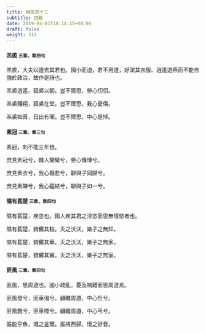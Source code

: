 ```yaml
---
title: 檜風第十三
subtitle: 四篇
date: 2019-06-03T10:14:15+08:00
draft: false
weight: 313
---
```



<h4 id="13.1">羔裘 <small>三章、章四句</small></h4>

<div class="alert alert-dark" role="alert">
  羔裘，大夫以道去其君也。國小而迫，君不用道，好潔其衣服、逍遙遊燕而不能自強於政治，故作是詩也。
</div>

<p id="13.1.1">羔裘逍遙，狐裘以朝。豈不爾思，勞心忉忉。</p>
<p id="13.1.2">羔裘翱翔，狐裘在堂。豈不爾思，我心憂傷。</p>
<p id="13.1.3">羔裘如膏，日出有曜。豈不爾思，中心是悼。</p>

<h4 id="13.2">素冠 <small>三章、章三句</small></h4>

<div class="alert alert-dark" role="alert">
  素冠，刺不能三年也。
</div>

<p id="13.2.1">庶見素冠兮，棘人欒欒兮，勞心慱慱兮。</p>
<p id="13.2.2">庶見素衣兮，我心傷悲兮，聊與子同歸兮。</p>
<p id="13.2.3">庶見素韠兮，我心蘊結兮，聊與子如一兮。</p>

<h4 id="13.3">隰有萇楚 <small>三章、章四句</small></h4>

<div class="alert alert-dark" role="alert">
  隰有萇楚，疾恣也。國人疾其君之淫恣而思無情慾者也。
</div>

<p id="13.3.1">隰有萇楚，猗儺其枝。夭之沃沃，樂子之無知。</p>
<p id="13.3.2">隰有萇楚，猗儺其華。夭之沃沃，樂子之無家。</p>
<p id="13.3.3">隰有萇楚，猗儺其實。夭之沃沃，樂子之無室。</p>

<h4 id="13.4">匪風 <small>三章、章四句</small></h4>

<div class="alert alert-dark" role="alert">
  匪風，思周道也。國小政亂，憂及禍難而思周道焉。
</div>

<p id="13.4.1">匪風發兮，匪車偈兮。顧瞻周道，中心怛兮。</p>
<p id="13.4.2">匪風飄兮，匪車嘌兮。顧瞻周道，中心弔兮。</p>
<p id="13.4.3">誰能亨魚，溉之釜鬵。誰將西歸，懷之好音。</p>
